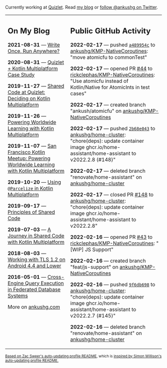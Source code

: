 Currently working at [Quizlet](https://quizlet.com/). Read [my blog](https://ankushg.com/) or [follow @ankushg on Twitter](https://twitter.com/ankushg).

<table><tr><td valign="top" width="40%">

## On My Blog
<!-- blog starts -->
**2021-08-31** — [Write Once, Run Anywhere?](https://ankushg.com/posts/write-once-run-anywhere-increment/)

**2020-08-31** — [Quizlet + Kotlin Multiplatform Case Study](https://ankushg.com/posts/quizlet-kotlin-multiplatform-case-study/)

**2019-11-27** — [Shared Code at Quizlet: Deciding on Kotlin Multiplatform](https://ankushg.com/posts/shared-code-kotlin-multiplatform/)

**2019-11-26** — [Powering Worldwide Learning with Kotlin Multiplatform](https://ankushg.com/speaking/droidcon-sf-2019)

**2019-11-07** — [San Francisco Kotlin Meetup: Powering Worldwide Learning with Kotlin Multiplatform](https://ankushg.com/speaking/sf-kotlin-meetup-2019)

**2019-10-20** — [Using `@Parcelize` in Kotlin Multiplatform](https://ankushg.com/posts/multiplatform-parcelize/)

**2019-09-17** — [Principles of Shared Code](https://ankushg.com/speaking/denver-startup-week-2019)

**2019-07-03** — [A Journey in Shared Code with Kotlin Multiplatform](https://ankushg.com/speaking/droidcon-berlin-2019)

**2018-08-03** — [Working with TLS 1.2 on Android 4.4 and Lower](https://ankushg.com/posts/tls-1.2-on-android/)

**2016-05-01** — [Cross-Engine Query Execution in Federated Database Systems](https://ankushg.com/projects/thesis)
<!-- blog ends -->
More on [ankushg.com](https://ankushg.com/)
</td><td valign="top" width="60%">

## Public GitHub Activity
<!-- githubActivity starts -->
**2022-02-17** — pushed [`a489954c`](https://github.com/ankushg/KMP-NativeCoroutines/commit/a489954c5ac66f64c96bc70055dd7c47e371bafe) to [ankushg/KMP-NativeCoroutines](https://api.github.com/repos/ankushg/KMP-NativeCoroutines): "move atomicfu to commonTest"

**2022-02-17** — opened PR [#44](https://github.com/rickclephas/KMP-NativeCoroutines/pull/44) to [rickclephas/KMP-NativeCoroutines](https://api.github.com/repos/rickclephas/KMP-NativeCoroutines): "Use atomicfu instead of Kotlin/Native for AtomicInts in test cases"

**2022-02-17** — created branch "ankush/atomicfu" on [ankushg/KMP-NativeCoroutines](https://api.github.com/repos/ankushg/KMP-NativeCoroutines)

**2022-02-17** — pushed [`2b68e043`](https://github.com/ankushg/home-cluster/commit/2b68e0434ab0bace2a120d97fb685593a3a503c9) to [ankushg/home-cluster](https://api.github.com/repos/ankushg/home-cluster): "chore(deps): update container image ghcr.io/home-assistant/home-assistant to v2022.2.8 (#148)"

**2022-02-17** — deleted branch "renovate/home-assistant" on [ankushg/home-cluster](https://api.github.com/repos/ankushg/home-cluster)

**2022-02-17** — closed PR [#148](https://github.com/ankushg/home-cluster/pull/148) to [ankushg/home-cluster](https://api.github.com/repos/ankushg/home-cluster): "chore(deps): update container image ghcr.io/home-assistant/home-assistant to v2022.2.8"

**2022-02-16** — opened PR [#43](https://github.com/rickclephas/KMP-NativeCoroutines/pull/43) to [rickclephas/KMP-NativeCoroutines](https://api.github.com/repos/rickclephas/KMP-NativeCoroutines): "[WIP] JS Support"

**2022-02-16** — created branch "feat/js-support" on [ankushg/KMP-NativeCoroutines](https://api.github.com/repos/ankushg/KMP-NativeCoroutines)

**2022-02-16** — pushed [`9f6db698`](https://github.com/ankushg/home-cluster/commit/9f6db6987a45685936917b07eb637ddf857e23e5) to [ankushg/home-cluster](https://api.github.com/repos/ankushg/home-cluster): "chore(deps): update container image ghcr.io/home-assistant/home-assistant to v2022.2.7 (#145)"

**2022-02-16** — deleted branch "renovate/home-assistant" on [ankushg/home-cluster](https://api.github.com/repos/ankushg/home-cluster)
<!-- githubActivity ends -->
</td></tr></table>

<sub><a href="https://github.com/ZacSweers/ZacSweers">Based on Zac Sweer's auto-updating profile README</a>, which is <a href="https://simonwillison.net/2020/Jul/10/self-updating-profile-readme/">inspired by Simon Willison's auto-updating profile README.</a></sub>
